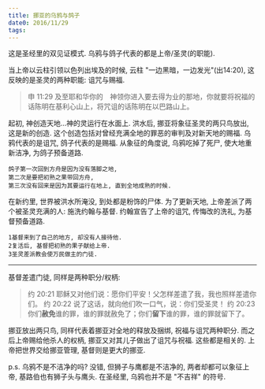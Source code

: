 ```yaml
---
title: 挪亚的乌鸦与鸽子
date0: 2016/11/29
tags:
---
```


这是圣经里的双见证模式. 乌鸦与鸽子代表的都是上帝/圣灵(的职能).

当上帝以云柱引领以色列出埃及的时候, 云柱 "一边黑暗，一边发光"(出14:20), 这反映的是圣灵的两种职能: 诅咒与赐福.

> 申 11:29 及至耶和华你的　神领你进入要去得为业的那地，你就要将祝福的话陈明在基利心山上，将咒诅的话陈明在以巴路山上。

起初, 神创造天地...神的灵运行在水面上. 洪水后, 挪亚将象征圣灵的两只鸟放出, 这是新的创造. 这个创造包括对曾经充满全地的罪恶的审判及对新天地的赐福. 乌鸦代表的是诅咒, 鸽子代表的是赐福. 从象征的角度说, 乌鸦吃掉了死尸, 使大地重新洁净, 为鸽子预备道路.

    鸽子第一次回到方舟是因为没有落脚之地,
    第二次是要把初熟之果带回方舟,
    第三次没有回来是因为其要运行在地上, 直到全地成熟的时候.

在新约里, 世界被洪水所淹没, 到处都是粉饰的尸体. 为了更新天地, 上帝差派了两个被圣灵充满的人: 施洗约翰与基督. 约翰宣告了上帝的诅咒, 传悔改的洗礼, 为基督预备道路.

    1基督来到了自己的地方, 却没有人接待他.
    2复活后, 基督把初熟的果子献给上帝.
    3圣灵差派教会使万民做主的门徒.

---
基督差遣门徒, 同样是两种职分/权柄:

> 约 20:21 耶稣又对他们说：愿你们平安！父怎样差遣了我，我也照样差遣你们。
> 约 20:22 说了这话，就向他们吹一口气，说：你们受圣灵！
> 约 20:23 你们**赦免**谁的罪，谁的罪就赦免了；你们**留下**谁的罪，谁的罪就留下了。

挪亚放出两只鸟, 同样代表着挪亚对全地的释放及捆绑, 祝福与诅咒两种职分. 而之后上帝赐给他杀人的权柄, 挪亚又对其儿子做出了诅咒与祝福. 这些都是相关的. 上帝把世界交给挪亚管理, 基督则是更大的挪亚.

p.s.
乌鸦不是不洁净的吗?
没错, 但狮子与鹰都是不洁净的, 两者却都可以象征上帝, 基路伯也有狮子头与鹰头.  在圣经里, 乌鸦也并不是 "不吉祥" 的符号.
